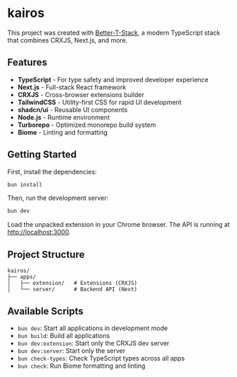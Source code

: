 # kairos

This project was created with [Better-T-Stack](https://github.com/AmanVarshney01/create-better-t-stack), a modern TypeScript stack that combines CRXJS, Next.js, and more.

## Features

- **TypeScript** - For type safety and improved developer experience
- **Next.js** - Full-stack React framework
- **CRXJS** - Cross-browser extensions builder
- **TailwindCSS** - Utility-first CSS for rapid UI development
- **shadcn/ui** - Reusable UI components
- **Node.js** - Runtime environment
- **Turborepo** - Optimized monorepo build system
- **Biome** - Linting and formatting

## Getting Started

First, install the dependencies:

```bash
bun install
```


Then, run the development server:

```bash
bun dev
```

Load the unpacked extension in your Chrome browser.
The API is running at [http://localhost:3000](http://localhost:3000).



## Project Structure

```
kairos/
├── apps/
│   ├── extension/   # Extensions (CRXJS)
│   └── server/      # Backend API (Next)
```

## Available Scripts

- `bun dev`: Start all applications in development mode
- `bun build`: Build all applications
- `bun dev:extension`: Start only the CRXJS dev server
- `bun dev:server`: Start only the server
- `bun check-types`: Check TypeScript types across all apps
- `bun check`: Run Biome formatting and linting
